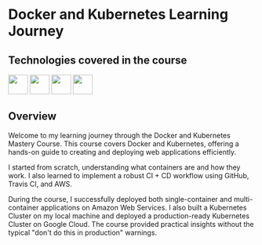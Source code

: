 # Docker and Kubernetes Learning Journey

## Technologies covered in the course

<img loading="lazy" src="https://cdn.jsdelivr.net/gh/devicons/devicon/icons/git/git-original.svg" width="40" height="40"/> <img loading="lazy" src="https://cdn.jsdelivr.net/gh/devicons/devicon/icons/github/github-original.svg" width="40" height="40"/> <img loading="lazy" src="https://cdn.jsdelivr.net/gh/devicons/devicon/icons/docker/docker-plain.svg" width="40" height="40"/> <img loading="lazy" src="https://cdn.jsdelivr.net/gh/devicons/devicon/icons/kubernetes/kubernetes-plain.svg" width="40" height="40"/>

## Overview

Welcome to my learning journey through the Docker and Kubernetes Mastery Course. This course covers Docker and Kubernetes, offering a hands-on guide to creating and deploying web applications efficiently.

I started from scratch, understanding what containers are and how they work. I also learned to implement a robust CI + CD workflow using GitHub, Travis CI, and AWS.

During the course, I successfully deployed both single-container and multi-container applications on Amazon Web Services. I also built a Kubernetes Cluster on my local machine and deployed a production-ready Kubernetes Cluster on Google Cloud. The course provided practical insights without the typical "don't do this in production" warnings.

